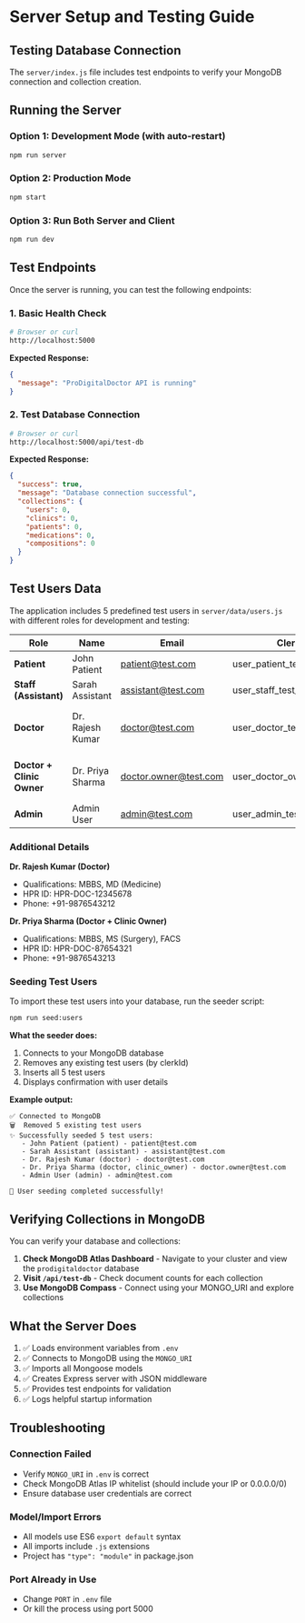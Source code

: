 # Server Setup and Testing Guide

## Testing Database Connection

The `server/index.js` file includes test endpoints to verify your MongoDB connection and collection creation.

## Running the Server

### Option 1: Development Mode (with auto-restart)
```bash
npm run server
```

### Option 2: Production Mode
```bash
npm start
```

### Option 3: Run Both Server and Client
```bash
npm run dev
```

## Test Endpoints

Once the server is running, you can test the following endpoints:

### 1. Basic Health Check
```bash
# Browser or curl
http://localhost:5000
```

**Expected Response:**
```json
{
  "message": "ProDigitalDoctor API is running"
}
```

### 2. Test Database Connection
```bash
# Browser or curl
http://localhost:5000/api/test-db
```

**Expected Response:**
```json
{
  "success": true,
  "message": "Database connection successful",
  "collections": {
    "users": 0,
    "clinics": 0,
    "patients": 0,
    "medications": 0,
    "compositions": 0
  }
}
```


## Test Users Data

The application includes 5 predefined test users in `server/data/users.js` with different roles for development and testing:

| Role | Name | Email | Clerk ID | Specialization |
|------|------|-------|----------|----------------|
| **Patient** | John Patient | patient@test.com | user_patient_test_001 | - |
| **Staff (Assistant)** | Sarah Assistant | assistant@test.com | user_staff_test_002 | - |
| **Doctor** | Dr. Rajesh Kumar | doctor@test.com | user_doctor_test_003 | General Medicine, Internal Medicine |
| **Doctor + Clinic Owner** | Dr. Priya Sharma | doctor.owner@test.com | user_doctor_owner_test_004 | General Surgery, Laparoscopic Surgery |
| **Admin** | Admin User | admin@test.com | user_admin_test_005 | - |

### Additional Details

**Dr. Rajesh Kumar (Doctor)**
- Qualifications: MBBS, MD (Medicine)
- HPR ID: HPR-DOC-12345678
- Phone: +91-9876543212

**Dr. Priya Sharma (Doctor + Clinic Owner)**
- Qualifications: MBBS, MS (Surgery), FACS
- HPR ID: HPR-DOC-87654321
- Phone: +91-9876543213

### Seeding Test Users

To import these test users into your database, run the seeder script:

```bash
npm run seed:users
```

**What the seeder does:**
1. Connects to your MongoDB database
2. Removes any existing test users (by clerkId)
3. Inserts all 5 test users
4. Displays confirmation with user details

**Example output:**
```
✅ Connected to MongoDB
🗑️  Removed 5 existing test users
✨ Successfully seeded 5 test users:
   - John Patient (patient) - patient@test.com
   - Sarah Assistant (assistant) - assistant@test.com
   - Dr. Rajesh Kumar (doctor) - doctor@test.com
   - Dr. Priya Sharma (doctor, clinic_owner) - doctor.owner@test.com
   - Admin User (admin) - admin@test.com

🎉 User seeding completed successfully!
```

## Verifying Collections in MongoDB

You can verify your database and collections:

1. **Check MongoDB Atlas Dashboard** - Navigate to your cluster and view the `prodigitaldoctor` database
2. **Visit `/api/test-db`** - Check document counts for each collection
3. **Use MongoDB Compass** - Connect using your MONGO_URI and explore collections

## What the Server Does

1. ✅ Loads environment variables from `.env`
2. ✅ Connects to MongoDB using the `MONGO_URI`
3. ✅ Imports all Mongoose models
4. ✅ Creates Express server with JSON middleware
5. ✅ Provides test endpoints for validation
6. ✅ Logs helpful startup information

## Troubleshooting

### Connection Failed
- Verify `MONGO_URI` in `.env` is correct
- Check MongoDB Atlas IP whitelist (should include your IP or 0.0.0.0/0)
- Ensure database user credentials are correct

### Model/Import Errors
- All models use ES6 `export default` syntax
- All imports include `.js` extensions
- Project has `"type": "module"` in package.json

### Port Already in Use
- Change `PORT` in `.env` file
- Or kill the process using port 5000
